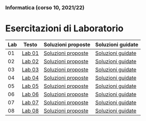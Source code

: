 ### Informatica (corso 10, 2021/22)
# Esercitazioni di Laboratorio

| Lab | Testo | Soluzioni proposte | Soluzioni guidate |
|-----|-------|--------------------|-------------------|
| 01 | [Lab 01](./lab01%20(Cap%201).pdf) |  [Soluzioni proposte](./lab01%20%28soluzioni%29) | [Soluzioni guidate](lab01%20%28soluzioni%20guidate%29.pdf) |
| 02 | [Lab 02](./lab02%20(Cap%202).pdf) |  [Soluzioni proposte](./lab02%20%28soluzioni%29) | [Soluzioni guidate](lab02%20%28soluzioni%20guidate%29.pdf) |
| 03 | [Lab 03](./lab03%20%28Cap%203%29.pdf) |  [Soluzioni proposte](./lab03%20%28soluzioni%29) | [Soluzioni guidate](lab03%20%28soluzioni%20guidate%29.pdf) |
| 04 | [Lab 04](./lab04%20%28Cap%204%29.pdf) |  [Soluzioni proposte](./lab04%20%28soluzioni%29) | [Soluzioni guidate](lab04%20%28soluzioni%20guidate%29.pdf) |
| 05 | [Lab 05](./lab05%20%28Riep%20Cap%203%20e%204%29.pdf) |  [Soluzioni proposte](./lab05%20%28soluzioni%29) | [Soluzioni guidate](lab05%20%28soluzioni%20guidate%29.pdf) |
| 06 | [Lab 06](./lab06%20%28Cap%205%29.pdf) |  [Soluzioni proposte](./lab06%20%28soluzioni%29) | [Soluzioni guidate](lab06%20%28soluzioni%20guidate%29.pdf) |
| 07 | [Lab 07](./lab07%20%28Cap%205%29.pdf) |  [Soluzioni proposte](./lab07%20%28soluzioni%29) | [Soluzioni guidate](lab07%20%28soluzioni%20guidate%29.pdf) |
| 08 | [Lab 08](./lab07%20%28Cap%205%29.pdf) | [Soluzioni proposte](./lab08%20%28soluzioni%29) | [Soluzioni guidate](lab08%20%28soluzioni%20guidate%29.pdf) |



